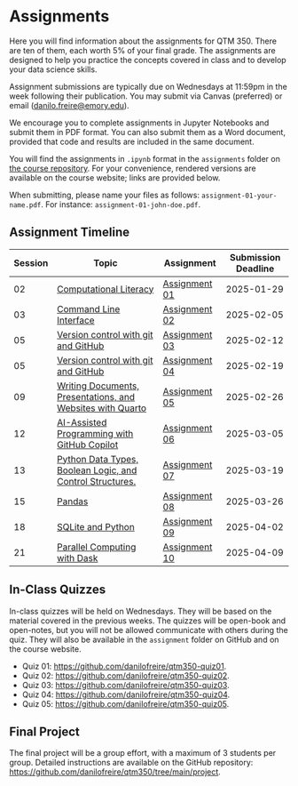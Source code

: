 # Assignments

Here you will find information about the assignments for QTM 350. There are ten of them, each worth 5% of your final grade. The assignments are designed to help you practice the concepts covered in class and to develop your data science skills.

Assignment submissions are typically due on Wednesdays at 11:59pm in the week following their publication. You may submit via Canvas (preferred) or email (<danilo.freire@emory.edu>).

We encourage you to complete assignments in Jupyter Notebooks and submit them in PDF format. You can also submit them as a Word document, provided that code and results are included in the same document.

You will find the assignments in `.ipynb` format in the `assignments` folder on [the course repository](https://github.com/danilofreire/qtm350/tree/main/assignments). For your convenience, rendered versions are available on the course website; links are provided below.

When submitting, please name your files as follows: `assignment-01-your-name.pdf`. For instance: `assignment-01-john-doe.pdf`.

## Assignment Timeline

| Session | Topic | Assignment | Submission Deadline |
|---------|-------|------------|---------------------|
| 02 | [Computational Literacy](https://danilofreire.github.io/qtm350/lectures/lecture-02/02-computational-literacy.html) | [Assignment 01](https://github.com/danilofreire/qtm350/blob/main/assignments/01-assignment.ipynb) | 2025-01-29 |
| 03 | [Command Line Interface](https://raw.githack.com/danilofreire/qtm350/main/lectures/lecture-03/03-command-line.html) | [Assignment 02](https://github.com/danilofreire/qtm350/blob/main/assignments/02-assignment.ipynb) | 2025-02-05 |
| 05 | [Version control with git and GitHub](https://raw.githack.com/danilofreire/qtm350/main/lectures/lecture-05/05-git-github.html) | [Assignment 03](https://github.com/danilofreire/qtm350/blob/main/assignments/03-assignment.ipynb) | 2025-02-12 |
| 05 | [Version control with git and GitHub](https://raw.githack.com/danilofreire/qtm350/main/lectures/lecture-05/05-git-github.html) | [Assignment 04](https://github.com/danilofreire/qtm350/blob/main/assignments/04-assignment.ipynb) | 2025-02-19 |
| 09 | [Writing Documents, Presentations, and Websites with Quarto](https://raw.githack.com/danilofreire/qtm350/main/lectures/lecture-09/09-more-quarto.html) | [Assignment 05](https://github.com/danilofreire/qtm350/blob/main/assignments/05-assignment.ipynb) | 2025-02-26 |
| 12 | [AI-Assisted Programming with GitHub Copilot](https://raw.githack.com/danilofreire/qtm350/main/lectures/lecture-12/12-copilot.html) | [Assignment 06](https://github.com/danilofreire/qtm350/blob/main/assignments/06-assignment.ipynb) | 2025-03-05 |
| 13 | [Python Data Types, Boolean Logic, and Control Structures.](https://raw.githack.com/danilofreire/qtm350/main/lectures/lecture-13/13-python-intro.html#/title-slide) | [Assignment 07](https://github.com/danilofreire/qtm350/blob/main/assignments/07-assignment.ipynb) | 2025-03-19 |
| 15 | [Pandas](https://raw.githack.com/danilofreire/qtm350/main/lectures/lecture-15/15-wrangling-aggregating.html) | [Assignment 08](https://github.com/danilofreire/qtm350/blob/main/assignments/08-assignment.ipynb) | 2025-03-26 |
| 18 | [SQLite and Python](https://raw.githack.com/danilofreire/qtm350/main/lectures/lecture-18/18-sql-python.html) | [Assignment 09](https://github.com/danilofreire/qtm350/blob/main/assignments/09-assignment.sql) | 2025-04-02 |
| 21 | [Parallel Computing with Dask](https://raw.githack.com/danilofreire/qtm350/main/lectures/lecture-21/21-parallel-computing.html) | [Assignment 10](https://github.com/danilofreire/qtm350/blob/main/assignments/10-assignment.ipynb) | 2025-04-09 |

## In-Class Quizzes

In-class quizzes will be held on Wednesdays. They will be based on the material covered in the previous weeks. The quizzes will be open-book and open-notes, but you will not be allowed communicate with others during the quiz. They will also be available in the `assignment` folder on GitHub and on the course website.

* Quiz 01: <https://github.com/danilofreire/qtm350-quiz01>. 
* Quiz 02: <https://github.com/danilofreire/qtm350-quiz02>. 
* Quiz 03: <https://github.com/danilofreire/qtm350-quiz03>. 
* Quiz 04: <https://github.com/danilofreire/qtm350-quiz04>. 
* Quiz 05: <https://github.com/danilofreire/qtm350-quiz05>. 

## Final Project

The final project will be a group effort, with a maximum of 3 students per group. Detailed instructions are available on the GitHub repository: <https://github.com/danilofreire/qtm350/tree/main/project>.
